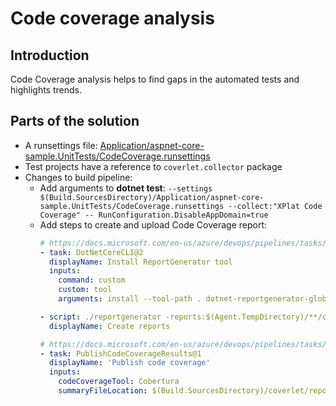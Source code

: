 # Code coverage analysis

## Introduction

Code Coverage analysis helps to find gaps in the automated tests and highlights trends.

## Parts of the solution

- A runsettings file: [Application/aspnet-core-sample.UnitTests/CodeCoverage.runsettings][cc-rs]
- Test projects have a reference to `coverlet.collector` package
- Changes to build pipeline:
  * Add arguments to **dotnet test**: `--settings $(Build.SourcesDirectory)/Application/aspnet-core-sample.UnitTests/CodeCoverage.runsettings --collect:"XPlat Code Coverage" -- RunConfiguration.DisableAppDomain=true`
  * Add steps to create and upload Code Coverage report:
    ``` YAML
    # https://docs.microsoft.com/en-us/azure/devops/pipelines/tasks/build/dotnet-core-cli
    - task: DotNetCoreCLI@2
      displayName: Install ReportGenerator tool
      inputs:
        command: custom
        custom: tool
        arguments: install --tool-path . dotnet-reportgenerator-globaltool
    
    - script: ./reportgenerator -reports:$(Agent.TempDirectory)/**/coverage.cobertura.xml -targetdir:$(Build.SourcesDirectory)/coverlet/reports -reporttypes:"Cobertura"
      displayName: Create reports
    
    # https://docs.microsoft.com/en-us/azure/devops/pipelines/tasks/test/publish-code-coverage-results
    - task: PublishCodeCoverageResults@1
      displayName: 'Publish code coverage'
      inputs:
        codeCoverageTool: Cobertura
        summaryFileLocation: $(Build.SourcesDirectory)/coverlet/reports/Cobertura.xml  
    ```

[cc-rs]: https://dev.azure.com/nenoalm/E2E/_git/e2e-aspnetcore6?path=/Application/aspnet-core-sample.UnitTests/CodeCoverage.runsettings&version=GBmain
